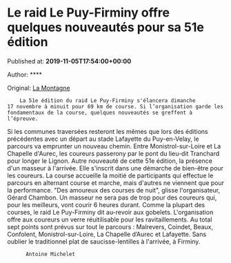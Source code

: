 
# Le raid Le Puy-Firminy offre quelques nouveautés pour sa 51e édition

Published at: **2019-11-05T17:54:00+00:00**

Author: ****

Original: [La Montagne](https://www.lamontagne.fr/puy-en-velay-43000/sports/le-raid-le-puy-firminy-offre-quelques-nouveautes-pour-sa-51e-edition_13678114/)


        La 51e édition du raid Le Puy-Firminy s'élancera dimanche 17 novembre à minuit pour 69 km de course. Si l’organisation garde les fondamentaux de la course, quelques nouveautés se greffent à l’épreuve.
      
Si les communes traversées resteront les mêmes que lors des éditions précédentes avec un départ au stade Lafayette du Puy-en-Velay, le parcours va emprunter un nouveau chemin. Entre Monistrol-sur-Loire et La Chapelle d'Aurec, les coureurs passerony par le pont du lieu-dit Tranchard pour longer le Lignon.
Autre nouveauté de cette 51e édition, la présence d'un masseur à l'arrivée. Elle s'inscrit dans une démarche de bien-être pour les coureurs. La course accueille la moitié de participants qui effectue le parcours en alternant course et marche, mais d'autres ne viennent que pour la performance. "Des amoureux des courses de nuit", glisse l'organisateur, Gérard Chambon. Un masseur ne sera pas de trop pour des coureurs qui, pour les meilleurs, vont courir 6 heures durant.
Comme la plupart des courses, le raid Le Puy-Firminy dit au-revoir aux gobelets. L'organisation offre aux coureurs un verre réuitilisable pour les ravitaillements. Au total sept points sont prévus sur tout le parcours : Malrevers, Coindet, Beaux, Confolent, Monistrol-sur-Loire, La Chapelle d’Aurec et Lafayette. Sans oublier le traditionnel plat de saucisse-lentilles à l'arrivée, à Firminy.

        
          Antoine Michelet
        
      
